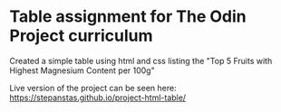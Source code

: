 # Table assignment for The Odin Project curriculum 

Created a simple table using html and css listing the "Top 5 Fruits with Highest Magnesium Content per 100g"

Live version of the project can be seen here: https://stepanstas.github.io/project-html-table/

